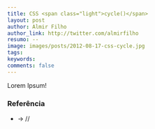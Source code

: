 ```yaml
---
title: CSS <span class="light">cycle()</span>
layout: post
author: Almir Filho
author_link: http://twitter.com/almirfilho
resumo: --
image: images/posts/2012-08-17-css-cycle.jpg
tags: 
keywords: 
comments: false
---
```


Lorem Ipsum!

<aside class="fonte">
	<h3>Referência</h3>
	<ul>
		<li>→<a href="" alt="" title=""></a> <span class="comment">//</span></li>
	</ul>
</aside>